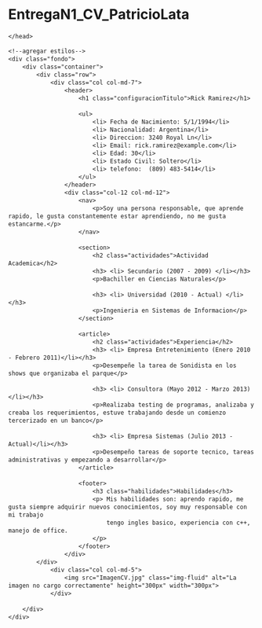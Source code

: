 # EntregaN1_CV_PatricioLata

<!DOCTYPE html>
<html lang="es">
<head>
    <meta charset="UTF-8">
    <meta http-equiv="X-UA-Compatible" content="IE=edge">
    <meta name="viewport" content="width=device-width, initial-scale=1.0">
    <title>Curriculum Vitae</title>
    <link rel="stylesheet" type="text/css" href="css/estilo_cv.css" />
    <link href="https://cdn.jsdelivr.net/npm/bootstrap@5.3.0-alpha1/dist/css/bootstrap.min.css" rel="stylesheet" integrity="sha384-GLhlTQ8iRABdZLl6O3oVMWSktQOp6b7In1Zl3/Jr59b6EGGoI1aFkw7cmDA6j6gD" crossorigin="anonymous">

    </head>
<body>

    <!--agregar estilos-->
    <div class="fondo">
        <div class="container">
            <div class="row">
                <div class="col col-md-7">
                    <header>
                        <h1 class="configuracionTitulo">Rick Ramirez</h1>

                        <ul>
                            <li> Fecha de Nacimiento: 5/1/1994</li>
                            <li> Nacionalidad: Argentina</li>
                            <li> Direccion: 3240 Royal Ln</li>
                            <li> Email: rick.ramirez@example.com</li>
                            <li> Edad: 30</li>
                            <li> Estado Civil: Soltero</li>
                            <li> telefono:  (809) 483-5414</li>
                        </ul>
                    </header>
                    <div class="col-12 col-md-12">
                        <nav>
                            <p>Soy una persona responsable, que aprende rapido, le gusta constantemente estar aprendiendo, no me gusta estancarme.</p>
                        </nav>
        
                        <section>
                            <h2 class="actividades">Actividad Academica</h2>
                            <h3> <li> Secundario (2007 - 2009) </li></h3>
                            <p>Bachiller en Ciencias Naturales</p>
        
                            <h3> <li> Universidad (2010 - Actual) </li></h3>
                            <p>Ingenieria en Sistemas de Informacion</p>
                        </section>
        
                        <article>
                            <h2 class="actividades">Experiencia</h2>
                            <h3> <li> Empresa Entretenimiento (Enero 2010 - Febrero 2011)</li></h3>
                            <p>Desempeñe la tarea de Sonidista en los shows que organizaba el parque</p>
        
                            <h3> <li> Consultora (Mayo 2012 - Marzo 2013)</li></h3>
                            <p>Realizaba testing de programas, analizaba y creaba los requerimientos, estuve trabajando desde un comienzo tercerizado en un banco</p>
        
                            <h3> <li> Empresa Sistemas (Julio 2013 - Actual)</li></h3>
                            <p>Desempeño tareas de soporte tecnico, tareas administrativas y empezando a desarrollar</p>
                        </article>
        
                        <footer>
                            <h3 class="habilidades">Habilidades</h3>
                            <p> Mis habilidades son: aprendo rapido, me gusta siempre adquirir nuevos conocimientos, soy muy responsable con mi trabajo 
                                tengo ingles basico, experiencia con c++, manejo de office.
                            </p>
                        </footer>
                    </div>
            </div>
                <div class="col col-md-5">
                    <img src="ImagenCV.jpg" class="img-fluid" alt="La imagen no cargo correctamente" height="300px" width="300px">
                </div>
        
        </div>
    </div>
</body>
</html>
